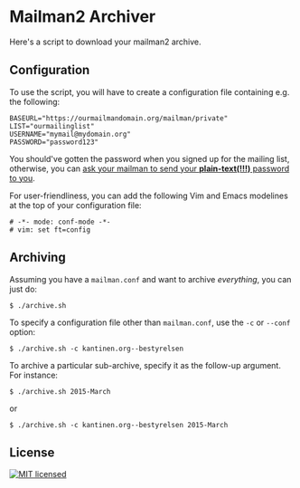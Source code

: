 # Mailman2 Archiver

Here's a script to download your mailman2 archive.

## Configuration

To use the script, you will have to create a configuration file containing e.g.
the following:

    BASEURL="https://ourmailmandomain.org/mailman/private"
    LIST="ourmailinglist"
    USERNAME="mymail@mydomain.org"
    PASSWORD="password123"

You should've gotten the password when you signed up for the mailing list,
otherwise, you can [ask your mailman to send your **plain-text(!!!)** password
to you](http://www.list.org/mailman-member/node16.html).

For user-friendliness, you can add the following Vim and Emacs modelines at the
top of your configuration file:

    # -*- mode: conf-mode -*-
    # vim: set ft=config

## Archiving

Assuming you have a `mailman.conf` and want to archive _everything_, you can
just do:

    $ ./archive.sh

To specify a configuration file other than `mailman.conf`, use the `-c` or
`--conf` option:

    $ ./archive.sh -c kantinen.org--bestyrelsen

To archive a particular sub-archive, specify it as the follow-up argument. For
instance:

    $ ./archive.sh 2015-March

or

    $ ./archive.sh -c kantinen.org--bestyrelsen 2015-March

## License

[![MIT
licensed](https://img.shields.io/badge/license-MIT-blue.svg)](https://raw.githubusercontent.com/oleks/mailman2-archiver/master/LICENSE)

